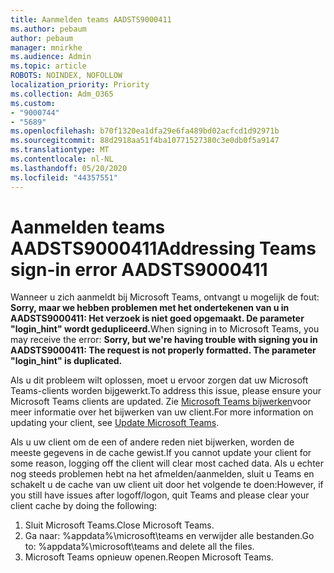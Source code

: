```yaml
---
title: Aanmelden teams AADSTS9000411
ms.author: pebaum
author: pebaum
manager: mnirkhe
ms.audience: Admin
ms.topic: article
ROBOTS: NOINDEX, NOFOLLOW
localization_priority: Priority
ms.collection: Adm_O365
ms.custom:
- "9000744"
- "5689"
ms.openlocfilehash: b70f1320ea1dfa29e6fa489bd02acfcd1d92971b
ms.sourcegitcommit: 88d2918aa51f4ba10771527380c3e0db0f5a9147
ms.translationtype: MT
ms.contentlocale: nl-NL
ms.lasthandoff: 05/20/2020
ms.locfileid: "44357551"
---
```

# <a name="addressing-teams-sign-in-error-aadsts9000411"></a><span data-ttu-id="89901-102">Aanmelden teams AADSTS9000411</span><span class="sxs-lookup"><span data-stu-id="89901-102">Addressing Teams sign-in error AADSTS9000411</span></span>

<span data-ttu-id="89901-103">Wanneer u zich aanmeldt bij Microsoft Teams, ontvangt u mogelijk de fout: **Sorry, maar we hebben problemen met het ondertekenen van u in AADSTS9000411: Het verzoek is niet goed opgemaakt. De parameter "login_hint" wordt gedupliceerd.**</span><span class="sxs-lookup"><span data-stu-id="89901-103">When signing in to Microsoft Teams, you may receive the error: **Sorry, but we're having trouble with signing you in AADSTS9000411: The request is not properly formatted. The parameter "login_hint" is duplicated.**</span></span>

<span data-ttu-id="89901-104">Als u dit probleem wilt oplossen, moet u ervoor zorgen dat uw Microsoft Teams-clients worden bijgewerkt.</span><span class="sxs-lookup"><span data-stu-id="89901-104">To address this issue, please ensure your Microsoft Teams clients are updated.</span></span> <span data-ttu-id="89901-105">Zie [Microsoft Teams bijwerken](https://support.office.com/article/Update-Microsoft-Teams-535a8e4b-45f0-4f6c-8b3d-91bca7a51db1)voor meer informatie over het bijwerken van uw client.</span><span class="sxs-lookup"><span data-stu-id="89901-105">For more information on updating your client, see [Update Microsoft Teams](https://support.office.com/article/Update-Microsoft-Teams-535a8e4b-45f0-4f6c-8b3d-91bca7a51db1).</span></span>

<span data-ttu-id="89901-106">Als u uw client om de een of andere reden niet bijwerken, worden de meeste gegevens in de cache gewist.</span><span class="sxs-lookup"><span data-stu-id="89901-106">If you cannot update your client for some reason, logging off the client will clear most cached data.</span></span> <span data-ttu-id="89901-107">Als u echter nog steeds problemen hebt na het afmelden/aanmelden, sluit u Teams en schakelt u de cache van uw client uit door het volgende te doen:</span><span class="sxs-lookup"><span data-stu-id="89901-107">However, if you still have issues after logoff/logon, quit Teams and please clear your client cache by doing the following:</span></span>
1. <span data-ttu-id="89901-108">Sluit Microsoft Teams.</span><span class="sxs-lookup"><span data-stu-id="89901-108">Close Microsoft Teams.</span></span>
2. <span data-ttu-id="89901-109">Ga naar: %appdata%\microsoft\teams en verwijder alle bestanden.</span><span class="sxs-lookup"><span data-stu-id="89901-109">Go to: %appdata%\microsoft\teams and delete all the files.</span></span>
3. <span data-ttu-id="89901-110">Microsoft Teams opnieuw openen.</span><span class="sxs-lookup"><span data-stu-id="89901-110">Reopen Microsoft Teams.</span></span>
